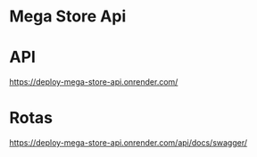 # Mega Store Api
# API
https://deploy-mega-store-api.onrender.com/
# Rotas
https://deploy-mega-store-api.onrender.com/api/docs/swagger/

